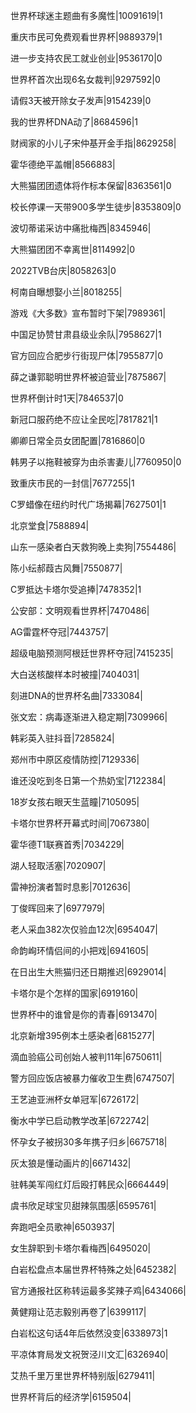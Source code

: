 世界杯球迷主题曲有多魔性|10091619|1

重庆市民可免费观看世界杯|9889379|1

进一步支持农民工就业创业|9536170|0

世界杯首次出现6名女裁判|9297592|0

请假3天被开除女子发声|9154239|0

我的世界杯DNA动了|8684596|1

财阀家的小儿子宋仲基开金手指|8629258|

霍华德绝平盖帽|8566883|

大熊猫团团遗体将作标本保留|8363561|0

校长停课一天带900多学生徒步|8353809|0

波切蒂诺采访中痛批梅西|8345946|

大熊猫团团不幸离世|8114992|0

2022TVB台庆|8058263|0

柯南自曝想娶小兰|8018255|

游戏《大多数》宣布暂时下架|7989361|

中国足协赞甘肃县级业余队|7958627|1

官方回应合肥步行街现尸体|7955877|0

薛之谦郭聪明世界杯被迫营业|7875867|

世界杯倒计时1天|7846537|0

新冠口服药绝不应让全民吃|7817821|1

卿卿日常全员女团配置|7816860|0

韩男子以拖鞋被穿为由杀害妻儿|7760950|0

致重庆市民的一封信|7677255|1

C罗蜡像在纽约时代广场揭幕|7627501|1

北京堂食|7588894|

山东一感染者白天救狗晚上卖狗|7554486|

陈小纭郝葭古风舞|7550877|

C罗抵达卡塔尔受追捧|7478352|1

公安部：文明观看世界杯|7470486|

AG雷霆杯夺冠|7443757|

超级电脑预测阿根廷世界杯夺冠|7415235|

大白送核酸样本时被撞|7404031|

刻进DNA的世界杯名曲|7333084|

张文宏：病毒逐渐进入稳定期|7309966|

韩彩英入驻抖音|7285824|

郑州市中原区疫情防控|7129336|

谁还没吃到冬日第一个热奶宝|7122384|

18岁女孩右眼天生蓝瞳|7105095|

卡塔尔世界杯开幕式时间|7067380|

霍华德T1联赛首秀|7034229|

湖人轻取活塞|7020907|

雷神扮演者暂时息影|7012636|

丁俊晖回来了|6977979|

老人采血382次仅验血12次|6954047|

命韵峋环情侣间的小把戏|6941605|

在日出生大熊猫归还日期推迟|6929014|

卡塔尔是个怎样的国家|6919160|

世界杯中的谁曾是你的青春|6913470|

北京新增395例本土感染者|6815277|

滴血验癌公司创始人被判11年|6750611|

警方回应饭店被暴力催收卫生费|6747507|

王艺迪亚洲杯女单冠军|6726172|

衡水中学已启动教学改革|6722742|

怀孕女子被拐30多年携子归乡|6675718|

灰太狼是懂动画片的|6671432|

驻韩美军闯红灯后殴打韩民众|6664449|

虞书欣足球宝贝甜辣氛围感|6595761|

奔跑吧全员歌神|6503937|

女生辞职到卡塔尔看梅西|6495020|

白岩松盘点本届世界杯特殊之处|6452382|

官方通报社区称转运最多奖辣子鸡|6434066|

黄健翔让范志毅别再卷了|6399117|

白岩松这句话4年后依然没变|6338973|1

平凉体育局发文祝贺泾川文汇|6326940|

艾热千里万里世界杯特别版|6279411|

世界杯背后的经济学|6159504|


